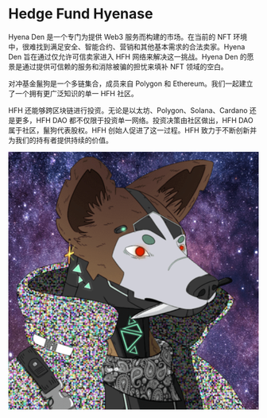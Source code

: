 # Hedge Fund Hyenase

Hyena Den 是一个专门为提供 Web3 服务而构建的市场。在当前的 NFT 环境中，很难找到满足安全、智能合约、营销和其他基本需求的合法卖家。Hyena Den 旨在通过仅允许可信卖家进入 HFH 网络来解决这一挑战。Hyena Den 的愿景是通过提供可信赖的服务和消除被骗的担忧来填补 NFT 领域的空白。

对冲基金鬣狗是一个多链集合，成员来自 Polygon 和 Ethereum。我们一起建立了一个拥有更广泛知识的单一 HFH 社区。  

HFH 还能够跨区块链进行投资。无论是以太坊、Polygon、Solana、Cardano 还是更多，HFH DAO 都不仅限于投资单一网络。投资决策由社区做出，HFH DAO 属于社区，鬣狗代表股权。HFH 创始人促进了这一过程。HFH 致力于不断创新并为我们的持有者提供持续的价值。

![nft](01.png)
